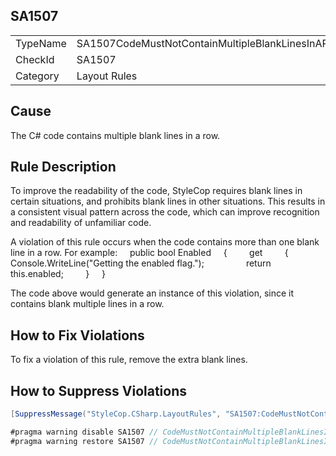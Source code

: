 ﻿## SA1507

<table>
<tr>
  <td>TypeName</td>
  <td>SA1507CodeMustNotContainMultipleBlankLinesInARow</td>
</tr>
<tr>
  <td>CheckId</td>
  <td>SA1507</td>
</tr>
<tr>
  <td>Category</td>
  <td>Layout Rules</td>
</tr>
</table>

## Cause

The C# code contains multiple blank lines in a row.

## Rule Description

To improve the readability of the code, StyleCop requires blank lines in certain situations, and prohibits blank lines in other situations. This results in a consistent visual pattern across the code, which can improve recognition and readability of unfamiliar code.

A violation of this rule occurs when the code contains more than one blank line in a row. For example:
    public bool Enabled
    {
        get 
        { 
            Console.WriteLine("Getting the enabled flag.");
 
 
            return this.enabled; 
        }
    }



The code above would generate an instance of this violation, since it contains blank multiple lines in a row.

## How to Fix Violations

To fix a violation of this rule, remove the extra blank lines.

## How to Suppress Violations

```csharp
[SuppressMessage("StyleCop.CSharp.LayoutRules", "SA1507:CodeMustNotContainMultipleBlankLinesInARow", Justification = "Reviewed.")]
```

```csharp
#pragma warning disable SA1507 // CodeMustNotContainMultipleBlankLinesInARow
#pragma warning restore SA1507 // CodeMustNotContainMultipleBlankLinesInARow
```
